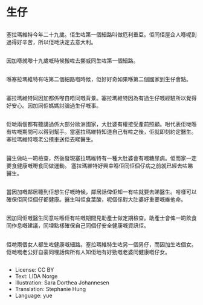 # 生仔

##
塞拉瑪維特今年二十九歲。佢生咗第一個細路叫做厄利垂亞。佢同佢屋企人喺呢到過得好辛苦，所以佢哋決定去意大利。

##
因加喺就嚟十九歲嘅時候搬咗去挪威同生咗第一個細路。

##
喺塞拉瑪維特有咗第二個細路嘅時候，佢好好奇如果喺第二個國家到生仔會點。

##
塞拉瑪維特同因加都係嚟自唔同嘅背景。塞拉瑪維特因為有過生仔嘅經驗所以覺得好安心。因加同佢媽媽討論過生仔嘅事。

##
佢哋兩個都有聽講過係大部分歐洲國家，大肚婆有權接受產前照顧。咁代表佢哋喺有咗嘅期間可以得到幫手。當塞拉瑪維特知道自己有咗之後，佢就即刻約定醫生。塞拉瑪維特嘅老公揸車送佢去睇醫生。

##
醫生做咗一啲檢查，然後發現塞拉瑪維特有一種大肚婆會有嘅糖尿病。佢而家一定要食健康嘅嘢食同做運動。 塞拉瑪維特好興幸喺佢同佢個仔病之前就已經去咗睇醫生。

##
當因加嘅鄰居聽到佢想生仔嘅時候，鄰居話俾佢知一有咗就要去睇醫生。咁樣可以確保佢同佢個仔都健康。醫生叫佢食葉酸，呢個係對大肚婆好重要嘅維他命。

##
因加同佢嘅醫生同意咗喺佢有咗嘅期間見助產士做定期檢查。助產士會俾一啲飲食同作息嘅建議，同埋點樣確保自己同個仔安全健康嘅資訊佢。

##
佢哋兩個女人都生咗健康嘅細路。塞拉瑪維特生咗另一個男仔，而因加生咗個女。佢哋嘅老公好自豪同埋話俾所有人知佢地有好勁嘅老婆同健康嘅仔女。

##
* License: CC BY
* Text: LIDA Norge
* Illustration: Sara Dorthea Johannesen
* Translation: Stephanie Hung
* Language: yue
